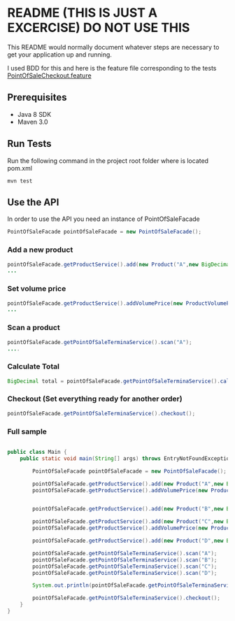 # README (THIS IS JUST A EXCERCISE) DO NOT USE THIS

This README would normally document whatever steps are necessary to get your application up and running.

I used BDD  for this and here is the feature file corresponding to the tests [PointOfSaleCheckout.feature](https://github.com/frankelydiaz/PointOfSale/blob/master/src/test/resources/features/PointOfSaleCheckout.feature) 

## Prerequisites 

* Java 8 SDK
* Maven 3.0


## Run Tests 

Run the following command in the project root folder where is located pom.xml

```
mvn test

```

## Use the API 

In order to use the API you need an instance of PointOfSaleFacade

```java
PointOfSaleFacade pointOfSaleFacade = new PointOfSaleFacade();
```

### Add a new product

```java
pointOfSaleFacade.getProductService().add(new Product("A",new BigDecimal(2.00)));
...
```

### Set volume price

```java
pointOfSaleFacade.getProductService().addVolumePrice(new ProductVolumePrice("A",4,new BigDecimal(7.00)));
...
```

### Scan a product

```java
pointOfSaleFacade.getPointOfSaleTerminaService().scan("A");
....
```

### Calculate Total

```java
BigDecimal total = pointOfSaleFacade.getPointOfSaleTerminaService().calculateTotal();
```

### Checkout (Set everything ready for another order)

```java
pointOfSaleFacade.getPointOfSaleTerminaService().checkout();
```
### Full sample

```java

public class Main {
    public static void main(String[] args) throws EntryNotFoundException {

        PointOfSaleFacade pointOfSaleFacade = new PointOfSaleFacade();

        pointOfSaleFacade.getProductService().add(new Product("A",new BigDecimal(2.00)));
        pointOfSaleFacade.getProductService().addVolumePrice(new ProductVolumePrice("A",4,new BigDecimal(7.00)));


        pointOfSaleFacade.getProductService().add(new Product("B",new BigDecimal(12.00)));

        pointOfSaleFacade.getProductService().add(new Product("C",new BigDecimal(1.25)));
        pointOfSaleFacade.getProductService().addVolumePrice(new ProductVolumePrice("C",6,new BigDecimal(6.00)));

        pointOfSaleFacade.getProductService().add(new Product("D",new BigDecimal(0.15)));

        pointOfSaleFacade.getPointOfSaleTerminaService().scan("A");
        pointOfSaleFacade.getPointOfSaleTerminaService().scan("B");
        pointOfSaleFacade.getPointOfSaleTerminaService().scan("C");
        pointOfSaleFacade.getPointOfSaleTerminaService().scan("D");

        System.out.println(pointOfSaleFacade.getPointOfSaleTerminaService().calculateTotal());

        pointOfSaleFacade.getPointOfSaleTerminaService().checkout();
    }
}

```
